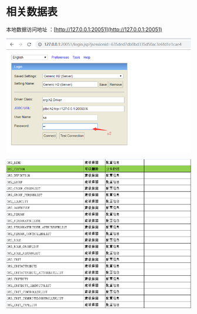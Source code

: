 # 相关数据表

本地数据访问地址 ：[http://127.0.0.1:20051](http://127.0.0.1:20051)

![](../.gitbook/assets/image%20%2855%29.png)

![](../.gitbook/assets/image%20%2836%29.png)

